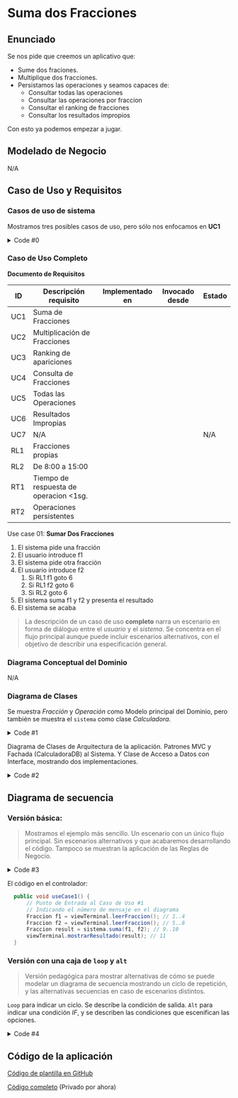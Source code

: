# Suma dos Fracciones



## Enunciado

Se nos pide que creemos un aplicativo que:
- Sume dos fraciones.
- Multiplique dos fracciones.
- Persistamos las operaciones y seamos capaces de:
  - Consultar todas las operaciones
  - Consultar las operaciones por fraccion
  - Consultar el ranking de fracciones
  - Consultar los resultados impropios

Con esto ya podemos empezar a jugar.  

## Modelado de Negocio
N/A

## Caso de Uso y Requisitos

### Casos de uso de sistema

Mostramos tres posibles casos de uso, pero sólo nos enfocamos en **UC1**

<img src="http://www.plantuml.com/plantuml/proxy?src=https://raw.githubusercontent.com/srlopez/RUP/master/ejemplos/fraccion_completo.md&idx=0&a=3" alt=""/>

<details><summary>Code #0</summary>

```plantuml
@startuml
hide stereotype

skinparam usecase {
  BackgroundColor White
  BorderColor DarkSlateGray
  ArrowColor Grey
  
  BorderThickness<<beta>> 1
  BorderStyle<<beta>> dotted
  'BackgroundColor<<beta>> #FFE
  'BorderColor<<beta>> Red
}
skinparam actor {
  BackgroundColor White
  BorderColor DarkSlateGray
  ArrowColor Grey
}
skinparam note {
  BackgroundColor White
  BorderColor DarkSlateGray
}
note "Requisito <b>Funcional</b>\n<b>UC1:</b>Sumar f1+f2\n<b>UC2:</b>Multiplicar f1+f2\n<b>UC3</b>\n<b>UC4</b>\n<b>UC5</b>\n<b>UC6</b>" as n1
note "Requisitos <b>No funcionales Lógicos</b>\n<b>Reglas de Negocio</b>\n<i>Escritos como notas</i>\n<b>RL1:</b> Solo operamos con fracciones propias\n<b>RL2:</b> Y de 8:00 a 15:00" as n2
note "Requisitos <b>No funcionales Técnicos</b>\n<i>Escritos como notas</i>\n<b>RT1:</b> Tiempo de respuesta<1sg\n<b>RT2:</b>Operaciones persistentes" as n3

left to right direction
:User: as cli
rectangle sistema {
  (Sumar\n2 Fracciones\n<b>UC1</b>) as uno 
  (Multiplicar\n2 Fracciones\n<b>UC2</b>) as dos 
  (Ranking\n<b>UC3</b>) as tres
  (Consultar\nFraccion\n<b>UC4</b>) as cuatro
  (Mostrar las\nOperacions\n<b>UC5</b>) as cinco
  (Resultados\nImpropios\n<b>UC6</b>) as seis
  (No Implementado\n<b>UC7</b>) as siete<<beta>>
}

cli -- uno
sistema -- n2
sistema -- n3
cli -- dos
cli -- tres
cli -- cuatro
cli -- cinco
cli -- seis
cli -- siete
uno -- n1
dos -- n1
tres -- n1
cuatro -- n1
cinco -- n1
seis -- n1
siete -- n1

@enduml
```
</details>

### Caso de Uso Completo

**Documento de Requisitos**

| ID | Descripción requisito | Implementado en | Invocado desde | Estado |
| -- | -- | -- | -- | -- | 
| UC1 | Suma de Fracciones | | | | 
| UC2 | Multiplicación de Fracciones | | | | 
| UC3 | Ranking de apariciones  | | | | 
| UC4 | Consulta de Fracciones | | | | 
| UC5 | Todas las Operaciones | | | | 
| UC6 | Resultados Impropias | | | | 
| UC7 | N/A | | | N/A | 
| RL1 | Fracciones propias | | | | 
| RL2 | De 8:00 a 15:00 | | | | 
| RT1 | Tiempo de respuesta de operacion <1sg. | | | | 
| RT2 | Operaciones persistentes | | | | 
   
   

Use case 01: **Sumar Dos Fracciones**
1. El sistema pide una fracción
1. El usuario introduce f1
1. El sistema pide otra fracción
1. El usuario introduce f2
   1. Si RL1 f1 goto 6
   1. Si RL1 f2 goto 6
   1. Si RL2 goto 6
1. El sistema suma f1 y f2 y presenta el resultado
1. El sistema se acaba

> La descripción de un caso de uso **completo** narra un escenario en forma de diáloguo entre el _usuario_ y el _sistema_. Se concentra en el flujo principal aunque puede incluir escenarios alternativos, con el objetivo de describir una especificación general.


### Diagrama Conceptual del Dominio
N/A

### Diagrama de Clases

Se muestra _Fracción_ y _Operación_ como Modelo principal del Dominio, pero también se muestra el `sistema` como clase _Calculadora_. 

<img src="http://www.plantuml.com/plantuml/proxy?src=https://raw.githubusercontent.com/srlopez/RUP/master/ejemplos/fraccion_completo.md&idx=1&a=3" alt=""/>

<details><summary>Code #1</summary>

```plantuml
@startuml
left to right direction
skinparam class {
  skinparam monochrome true
  skinparam shadowing false
  BackgroundColor White
  BorderColor Gray
  ' FontName Consolas
  ArrowColor Gray
}
scale 1
hide circle

class Fraccion {
  -int numerador
  -int denominador
-- Constructores --
  + Fraccion ()
  + Fraccion (n, d)
  + Fraccion (s)
-- Métodos --
  +String toString()
}
class Operacion {
 Date fh
-- Métodos --
  +String toString()
}
class OperacionTipo<<enum>> {}

class Calculadora {
  +Fraccion suma()
  +Fraccion multiplica()
}
class CalculadoraDB<<Sistema>> {
  +Fraccion suma()
  +Fraccion multiplica()
  -registrarOperacion()
  +qryOperacionesPor()
  +qryRanking() 
  +qryResultadosImpropios()
  +qryTodaslasOperaciones()
}
CalculadoraDB --|> Calculadora
Fraccion --* Operacion: f1
Fraccion --* Operacion: f2
Fraccion --* Operacion: resultado
OperacionTipo -- Operacion
CalculadoraDB ..> Operacion: crea >
@enduml
```
</details>

Diagrama de Clases de Arquitectura de la aplicación.
Patrones MVC y Fachada (CalculadoraDB) al Sistema.
Y Clase de Acceso a Datos con Interface, mostrando dos implementaciones.

<img src="http://www.plantuml.com/plantuml/proxy?src=https://raw.githubusercontent.com/srlopez/RUP/master/ejemplos/fraccion_completo.md&idx=2&a=3" alt=""/>

<details><summary>Code #2</summary>

```plantuml
@startuml
'left to right direction
skinparam class {
  skinparam monochrome true
  skinparam shadowing false
  BackgroundColor White
  BorderColor Gray
  ' FontName Consolas
  ArrowColor Gray
}
scale 1
hide circle

class Calculadora {
  +Fraccion suma()
  +Fraccion multiplica()
}
class CalculadoraDB<<Sistema>> {
  +Fraccion suma()
  +Fraccion multiplica()
  -registrarOperacion()
  +qryOperacionesPor()
  +qryRanking() 
  +qryResultadosImpropios()
  +qryTodaslasOperaciones()
}

class CtrlTerminal{
-- Métodos --
  +void run()
  +void useCase1()
  +void useCase2()
  +void useCase3()
  +void useCase4()
  +void useCase5()
  +void useCase6()
}

class ViewTerminal{
-- Métodos --
  - String leerFraccionString()
  +Fraccion leerFraccion()
  +void mostrarResultado()
  +int mostrarMenu()
}

class OperacionesSQLite{ 
 -dbname 
}
class OperacionesMem{ 
  -filename 
}

class IOperacionesDAO
{
 +cmdRegistrarOperacion(op)
 +qryOperacionesPor(f)
 +qryRanking() 
 +qryResultadosImpropios()
 +qryTodasLasOperaciones() 
}

IOperacionesDAO <- CalculadoraDB : repositorio
CalculadoraDB --|> Calculadora
CtrlTerminal -- CalculadoraDB: Usa >
CtrlTerminal -- ViewTerminal: Usa >
OperacionesSQLite --|> IOperacionesDAO
OperacionesMem --|> IOperacionesDAO
@enduml
```
</details>


## Diagrama de secuencia

### Versión básica:  
> Mostramos el ejemplo más sencillo. Un escenario con un único flujo principal. Sin escenarios alternativos y que acabaremos desarrollando el código.
> Tampoco se muestran la aplicación de las Reglas de Negocio.

<img src="http://www.plantuml.com/plantuml/proxy?src=https://raw.githubusercontent.com/srlopez/RUP/master/ejemplos/fraccion_completo.md&idx=3&a=3" alt=""/>

<details><summary>Code #3</summary>

```plantuml
@startuml
title <b>Sumar Dos Fracciones</b>\n<i>Diagrama de secuencia - UseCase1</i>
skinparam monochrome true
' skinparam handwritten true
' skinparam defaultFontName Comic Sans MS
' skinparam classArrowFontName Arial

autonumber "[0]"
hide footbox

actor Usuario as u
boundary Vista as v
control Controlador as c 
participant "Calculadora\n<<Sistema>>" as s

'group Comprar Producto
c -> v: leerFraccion
v -[#LightGrey]> u: "Indica una fracción (0/1): "
u -[#LightGrey]> v: Fraccion (f1)
v -> c: Fraccion (f1)
c -> v: leerFraccion
v -[#LightGrey]> u: "Indica una fracción (0/1): "
u -[#LightGrey]> v: Fraccion (f2)
v -> c: Fraccion (f2)
c -> s: suma(f1,f2)
s -> c: Fraccion (result)
c -> v: mostrarResultado(result)
v -[#LightGrey]> u: "Suma :" (result)

'end
@enduml
```
</details>


El código en el controlador:
```java
  public void useCase1() {
      // Punto de Entrada al Caso de Uso #1 
      // Indicando el número de mensaje en el diagrama 
      Fraccion f1 = viewTerminal.leerFraccion(); // 1..4
      Fraccion f2 = viewTerminal.leerFraccion(); // 5..8
      Fraccion result = sistema.suma(f1, f2); // 9..10
      viewTerminal.mostrarResultado(result); // 11
  }
```


### Versión con una caja de `loop` y `alt` 
>Versión pedagógica para mostrar alternativas de cómo se puede modelar un diagrama de secuencia mostrando un ciclo de repetición, y las alternativas secuencias en caso de escenarios distintos. 

`Loop` para indicar un ciclo. Se describe la condición de salida.
`Alt` para indicar una condición _IF_, y se describen las condiciones que escenifican las opciones.

<img src="http://www.plantuml.com/plantuml/proxy?src=https://raw.githubusercontent.com/srlopez/RUP/master/ejemplos/fraccion_completo.md&idx=4&a=3" alt=""/>

<details><summary>Code #4</summary>

```plantuml
@startuml
title <b>Sumar Dos Fracciones</b>\n<i>Diagrama de secuencia - UseCase1</i>
skinparam monochrome true
' skinparam handwritten true
' skinparam defaultFontName Comic Sans MS
' skinparam classArrowFontName Arial

autonumber "[0]"
hide footbox

actor Usuario as u
boundary Vista as v
control Controlador as c 
participant "Calculadora\n<<Sistema>>" as s

'group Comprar Producto
c -> v: leerFraccion
v -> u: "Indica una fracción (0/1): "
u -> v: Fraccion (f1)
v -> c: Fraccion (f1)
loop mientras que f1==f2
  c -> v: leerFraccion
  v -> u: "Indica una fracción (0/1): "
  u -> v: Fraccion (f2)
  v -> c: Fraccion (f2)
end
alt NO RL1 or NO RL2
c -> c: RL1 (f1)
c -> c: RL1 (f2)
c -> c: RL2
note right
Verificamos las Reglas de Negocio
Si no se cumple alguna -> Fin UC
end note
end
c -> s: suma(f1,f2)
s -> c: Fraccion (result)
c -> v: mostrarResultado(result)
v -> u: "Suma :" (result)
alt result == "1/1"
  c -> v: muestraMensajeEnhorabuena
  v -> u: "Enhorabuena has sumado la unidad"
else result != "1/1"
  c -> v: muestraMensajePruebaOtraVez
  v -> u: "Inténtalo otra vez"
end

'end
@enduml
```
</details>


## Código de la aplicación
[Código de plantilla  en GitHub](https://github.com/srlopez/javaPlantilla)

[Código completo](https://github.com/srlopez/javaFraccionMVC) (Privado por ahora)